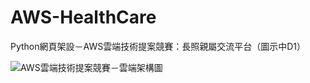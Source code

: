 # AWS-HealthCare
Python網頁架設－AWS雲端技術提案競賽：長照親屬交流平台（圖示中D1）

![AWS雲端技術提案競賽－雲端架構圖](https://github.com/pei9564/AWS-HealthCare/assets/103319735/7ec147c7-f11f-43c3-bb49-2ddec4b6c197)
